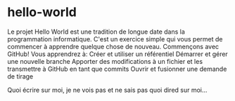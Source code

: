 # hello-world
Le projet Hello World est une tradition de longue date dans la programmation informatique. C'est un exercice simple qui vous permet de commencer à apprendre quelque chose de nouveau. Commençons avec GitHub!  Vous apprendrez à:  Créer et utiliser un référentiel Démarrer et gérer une nouvelle branche Apporter des modifications à un fichier et les transmettre à GitHub en tant que commits Ouvrir et fusionner une demande de tirage

Quoi écrire sur  moi, je ne vois pas et ne sais pas quoi dired sur moi...
